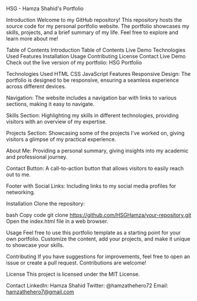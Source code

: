 HSG - Hamza Shahid's Portfolio

Introduction
Welcome to my GitHub repository! This repository hosts the source code for my personal portfolio website. The portfolio showcases my skills, projects, and a brief summary of my life. Feel free to explore and learn more about me!

Table of Contents
Introduction
Table of Contents
Live Demo
Technologies Used
Features
Installation
Usage
Contributing
License
Contact
Live Demo
Check out the live version of my portfolio: HSG Portfolio

Technologies Used
HTML
CSS
JavaScript
Features
Responsive Design: The portfolio is designed to be responsive, ensuring a seamless experience across different devices.

Navigation: The website includes a navigation bar with links to various sections, making it easy to navigate.

Skills Section: Highlighting my skills in different technologies, providing visitors with an overview of my expertise.

Projects Section: Showcasing some of the projects I've worked on, giving visitors a glimpse of my practical experience.

About Me: Providing a personal summary, giving insights into my academic and professional journey.

Contact Button: A call-to-action button that allows visitors to easily reach out to me.

Footer with Social Links: Including links to my social media profiles for networking.

Installation
Clone the repository:

bash
Copy code
git clone https://github.com/HSGHamza/your-repository.git
Open the index.html file in a web browser.

Usage
Feel free to use this portfolio template as a starting point for your own portfolio. Customize the content, add your projects, and make it unique to showcase your skills.

Contributing
If you have suggestions for improvements, feel free to open an issue or create a pull request. Contributions are welcome!

License
This project is licensed under the MIT License.

Contact
LinkedIn: Hamza Shahid
Twitter: @hamzathehero72
Email: hamzathehero7@gmail.com
